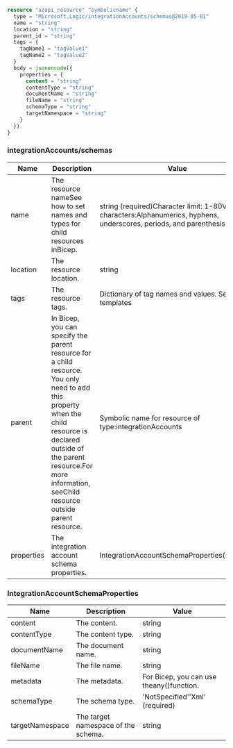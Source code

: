```terraform
resource "azapi_resource" "symbolicname" {
  type = "Microsoft.Logic/integrationAccounts/schemas@2019-05-01"
  name = "string"
  location = "string"
  parent_id = "string"
  tags = {
    tagName1 = "tagValue1"
    tagName2 = "tagValue2"
  }
  body = jsonencode({
    properties = {
      content = "string"
      contentType = "string"
      documentName = "string"
      fileName = "string"
      schemaType = "string"
      targetNamespace = "string"
    }
  })
}

```

### integrationAccounts/schemas

| Name | Description | Value |
|-|-|-|
| name | The resource nameSee how to set names and types for child resources inBicep. | string (required)Character limit: 1-80Valid characters:Alphanumerics, hyphens, underscores, periods, and parenthesis. |
| location | The resource location. | string |
| tags | The resource tags. | Dictionary of tag names and values. SeeTags in templates |
| parent | In Bicep, you can specify the parent resource for a child resource. You only need to add this property when the child resource is declared outside of the parent resource.For more information, seeChild resource outside parent resource. | Symbolic name for resource of type:integrationAccounts |
| properties | The integration account schema properties. | IntegrationAccountSchemaProperties(required) |


### IntegrationAccountSchemaProperties

| Name | Description | Value |
|-|-|-|
| content | The content. | string |
| contentType | The content type. | string |
| documentName | The document name. | string |
| fileName | The file name. | string |
| metadata | The metadata. | For Bicep, you can use theany()function. |
| schemaType | The schema type. | 'NotSpecified''Xml' (required) |
| targetNamespace | The target namespace of the schema. | string |


